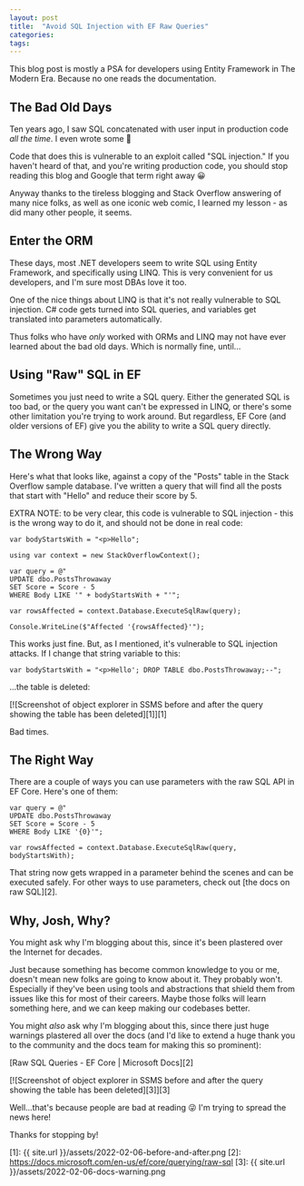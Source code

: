 ```yaml
---
layout: post
title:  "Avoid SQL Injection with EF Raw Queries"
categories: 
tags: 
---
```


This blog post is mostly a PSA for developers using Entity Framework in The Modern Era.  Because no one reads the documentation.

## The Bad Old Days

Ten years ago, I saw SQL concatenated with user input in production code *all the time*.  I even wrote some 😬

Code that does this is vulnerable to an exploit called "SQL injection." If you haven't heard of that, and you're writing production code, you should stop reading this blog and Google that term right away 😀

Anyway thanks to the tireless blogging and Stack Overflow answering of many nice folks, as well as one iconic web comic, I learned my lesson - as did many other people, it seems.

## Enter the ORM

These days, most .NET developers seem to write SQL using Entity Framework, and specifically using LINQ.  This is very convenient for us developers, and I'm sure most DBAs love it too.

One of the nice things about LINQ is that it's not really vulnerable to SQL injection.  C# code gets turned into SQL queries, and variables get translated into parameters automatically.

Thus folks who have *only* worked with ORMs and LINQ may not have ever learned about the bad old days.  Which is normally fine, until...

## Using "Raw" SQL in EF

Sometimes you just need to write a SQL query.  Either the generated SQL is too bad, or the query you want can't be expressed in LINQ, or there's some other limitation you're trying to work around.  But regardless, EF Core (and older versions of EF) give you the ability to write a SQL query directly.  

## The Wrong Way

Here's what that looks like, against a copy of the "Posts" table in the Stack Overflow sample database.  I've written a query that will find all the posts that start with "Hello" and reduce their score by 5.

EXTRA NOTE: to be very clear, this code is vulnerable to SQL injection - this is the wrong way to do it, and should not be done in real code:

    var bodyStartsWith = "<p>Hello";

    using var context = new StackOverflowContext();

    var query = @"
    UPDATE dbo.PostsThrowaway 
    SET Score = Score - 5
    WHERE Body LIKE '" + bodyStartsWith + "'";

    var rowsAffected = context.Database.ExecuteSqlRaw(query);

    Console.WriteLine($"Affected '{rowsAffected}'");

This works just fine.  But, as I mentioned, it's vulnerable to SQL injection attacks.  If I change that string variable to this:

    var bodyStartsWith = "<p>Hello'; DROP TABLE dbo.PostsThrowaway;--";

...the table is deleted:

[![Screenshot of object explorer in SSMS before and after the query showing the table has been deleted][1]][1]

Bad times.

## The Right Way

There are a couple of ways you can use parameters with the raw SQL API in EF Core.  Here's one of them:

    var query = @"
    UPDATE dbo.PostsThrowaway 
    SET Score = Score - 5
    WHERE Body LIKE '{0}'";

    var rowsAffected = context.Database.ExecuteSqlRaw(query, bodyStartsWith);

That string now gets wrapped in a parameter behind the scenes and can be executed safely.  For other ways to use parameters, check out [the docs on raw SQL][2].

## Why, Josh, Why?

You might ask why I'm blogging about this, since it's been plastered over the Internet for decades.

Just because something has become common knowledge to you or me, doesn't mean new folks are going to know about it.  They probably won't.  Especially if they've been using tools and abstractions that shield them from issues like this for most of their careers.  Maybe those folks will learn something here, and we can keep making our codebases better.

You might *also* ask why I'm blogging about this, since there just huge warnings plastered all over the docs (and I'd like to extend a huge thank you to the community and the docs team for making this so prominent):

[Raw SQL Queries - EF Core \| Microsoft Docs][2]

[![Screenshot of object explorer in SSMS before and after the query showing the table has been deleted][3]][3]

Well...that's because people are bad at reading 😜  I'm trying to spread the news here!

Thanks for stopping by!


[1]: {{ site.url }}/assets/2022-02-06-before-and-after.png
[2]: https://docs.microsoft.com/en-us/ef/core/querying/raw-sql
[3]: {{ site.url }}/assets/2022-02-06-docs-warning.png